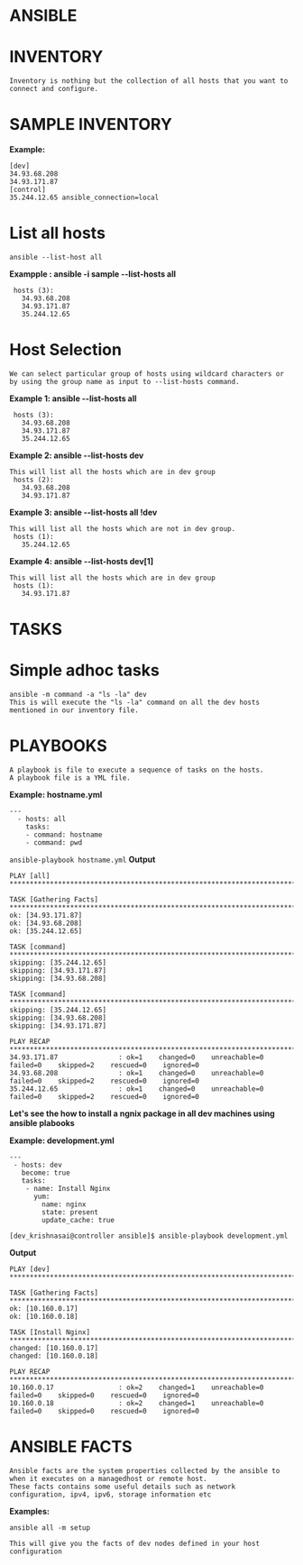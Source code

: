 # ANSIBLE

# INVENTORY
```
Inventory is nothing but the collection of all hosts that you want to connect and configure.
```

# SAMPLE INVENTORY
**Example:**
```
[dev]
34.93.68.208
34.93.171.87
[control]
35.244.12.65 ansible_connection=local
```

# List all hosts
```ansible --list-host all```

**Exampple : ansible -i sample --list-hosts all**
 ```
  hosts (3):
    34.93.68.208
    34.93.171.87
    35.244.12.65
```

# Host Selection
```
We can select particular group of hosts using wildcard characters or by using the group name as input to --list-hosts command.
```
**Example 1: ansible --list-hosts all**
 ```
  hosts (3):
    34.93.68.208
    34.93.171.87
    35.244.12.65
```
**Example 2: ansible --list-hosts dev**
 ```
 This will list all the hosts which are in dev group
  hosts (2):
    34.93.68.208
    34.93.171.87
```
**Example 3: ansible --list-hosts all !dev**
 ```
 This will list all the hosts which are not in dev group.
  hosts (1):
    35.244.12.65
```
**Example 4: ansible --list-hosts dev[1]**
 ```
 This will list all the hosts which are in dev group
  hosts (1):
    34.93.171.87
```

# TASKS
# Simple adhoc tasks

```
ansible -m command -a "ls -la" dev
This is will execute the "ls -la" command on all the dev hosts mentioned in our inventory file.
```

# PLAYBOOKS
```
A playbook is file to execute a sequence of tasks on the hosts.
A playbook file is a YML file.
```

**Example: hostname.yml**
```
---
  - hosts: all
    tasks:
    - command: hostname
    - command: pwd
```
```ansible-playbook hostname.yml```
**Output**
```
PLAY [all] *************************************************************************************************************************

TASK [Gathering Facts] *************************************************************************************************************
ok: [34.93.171.87]
ok: [34.93.68.208]
ok: [35.244.12.65]

TASK [command] *********************************************************************************************************************
skipping: [35.244.12.65]
skipping: [34.93.171.87]
skipping: [34.93.68.208]

TASK [command] *********************************************************************************************************************
skipping: [35.244.12.65]
skipping: [34.93.68.208]
skipping: [34.93.171.87]

PLAY RECAP *************************************************************************************************************************
34.93.171.87               : ok=1    changed=0    unreachable=0    failed=0    skipped=2    rescued=0    ignored=0
34.93.68.208               : ok=1    changed=0    unreachable=0    failed=0    skipped=2    rescued=0    ignored=0
35.244.12.65               : ok=1    changed=0    unreachable=0    failed=0    skipped=2    rescued=0    ignored=0
```

**Let's see the how to install a ngnix package in all dev machines using ansible plabooks**

**Example: development.yml**
```
---
 - hosts: dev
   become: true
   tasks:
    - name: Install Nginx
      yum: 
        name: nginx
        state: present
        update_cache: true   
```
```
[dev_krishnasai@controller ansible]$ ansible-playbook development.yml
```
**Output**
```
PLAY [dev] ***************************************************************************************************************

TASK [Gathering Facts] ***************************************************************************************************
ok: [10.160.0.17]
ok: [10.160.0.18]

TASK [Install Nginx] *****************************************************************************************************
changed: [10.160.0.17]
changed: [10.160.0.18]

PLAY RECAP ***************************************************************************************************************
10.160.0.17                : ok=2    changed=1    unreachable=0    failed=0    skipped=0    rescued=0    ignored=0
10.160.0.18                : ok=2    changed=1    unreachable=0    failed=0    skipped=0    rescued=0    ignored=0
```

# ANSIBLE FACTS
```
Ansible facts are the system properties collected by the ansible to when it executes on a managedhost or remote host.
These facts contains some useful details such as network configuration, ipv4, ipv6, storage information etc
```
**Examples:**
```
ansible all -m setup
```
```
This will give you the facts of dev nodes defined in your host configuration
```

